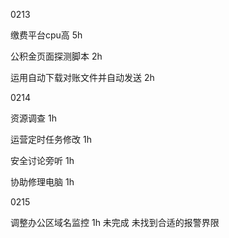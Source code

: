 0213

缴费平台cpu高 5h

公积金页面探测脚本 2h

运用自动下载对账文件并自动发送 2h

0214

资源调查 1h

运营定时任务修改 1h

安全讨论旁听 1h

协助修理电脑 1h

0215

调整办公区域名监控 1h 未完成 未找到合适的报警界限
